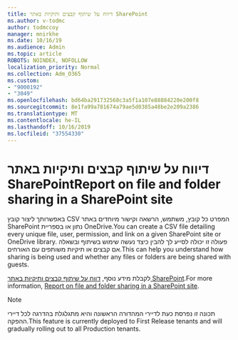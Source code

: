 ```yaml
---
title: דיווח על שיתוף קבצים ותיקיות באתר SharePoint
ms.author: v-todmc
author: todmccoy
manager: mnirkhe
ms.date: 10/16/19
ms.audience: Admin
ms.topic: article
ROBOTS: NOINDEX, NOFOLLOW
localization_priority: Normal
ms.collection: Adm_O365
ms.custom:
- "9000192"
- "3049"
ms.openlocfilehash: bd64ba291732568c3a5f1a107e88884220e200f8
ms.sourcegitcommit: 8e1fa99a781674a79ae5d0385a48be2e209a2386
ms.translationtype: MT
ms.contentlocale: he-IL
ms.lasthandoff: 10/16/2019
ms.locfileid: "37554330"
---
```

# <a name="report-on-file-and-folder-sharing-in-a-sharepoint-site"></a><span data-ttu-id="a3fb4-102">דיווח על שיתוף קבצים ותיקיות באתר SharePoint</span><span class="sxs-lookup"><span data-stu-id="a3fb4-102">Report on file and folder sharing in a SharePoint site</span></span>

<span data-ttu-id="a3fb4-103">באפשרותך ליצור קובץ CSV המפרט כל קובץ, משתמש, הרשאה וקישור מיוחדים באתר SharePoint נתון או בספריית OneDrive.</span><span class="sxs-lookup"><span data-stu-id="a3fb4-103">You can create a CSV file detailing every unique file, user, permission, and link on a given SharePoint site or OneDrive library.</span></span> <span data-ttu-id="a3fb4-104">פעולה זו יכולה לסייע לך להבין כיצד נעשה שימוש בשיתוף ובשאלה אם קבצים או תיקיות משותפים עם האורחים.</span><span class="sxs-lookup"><span data-stu-id="a3fb4-104">This can help you understand how sharing is being used and whether any files or folders are being shared with guests.</span></span>

<span data-ttu-id="a3fb4-105">לקבלת מידע נוסף, [דווח על שיתוף קבצים ותיקיות באתר SharePoint](https://docs.microsoft.com/en-us/sharepoint/sharing-reports).</span><span class="sxs-lookup"><span data-stu-id="a3fb4-105">For more information, [Report on file and folder sharing in a SharePoint site](https://docs.microsoft.com/en-us/sharepoint/sharing-reports).</span></span>

> [!NOTE]
> <span data-ttu-id="a3fb4-106">תכונה זו נפרסת כעת לדיירי המהדורה הראשונה והיא מתגלגלת בהדרגה לכל דיירי ההפקה.</span><span class="sxs-lookup"><span data-stu-id="a3fb4-106">This feature is currently deployed to First Release tenants and will gradually rolling out to all Production tenants.</span></span>